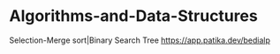 # Algorithms-and-Data-Structures
Selection-Merge sort|Binary Search Tree
https://app.patika.dev/bedialp

